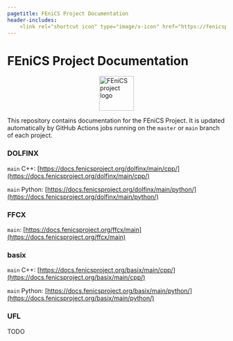 ```yaml
---
pagetitle: FEniCS Project Documentation
header-includes:
    <link rel="shortcut icon" type="image/x-icon" href="https://fenicsproject.org/pub/graphics/fenics_favicon.ico"/>
---
```

# FEniCS Project Documentation

<img style="display: block; margin: 0 auto; width: 80px;" src="https://fenicsproject.org/pub/graphics/fenics_logo.png" alt="FEniCS project logo">

This repository contains documentation for the FEniCS Project.
It is updated automatically by GitHub Actions jobs running on
the `master` or `main` branch of each project.

### DOLFINX
`main` C++: [https://docs.fenicsproject.org/dolfinx/main/cpp/](https://docs.fenicsproject.org/dolfinx/main/cpp/)

`main` Python: [https://docs.fenicsproject.org/dolfinx/main/python/](https://docs.fenicsproject.org/dolfinx/main/python/)

### FFCX
`main`: [https://docs.fenicsproject.org/ffcx/main](https://docs.fenicsproject.org/ffcx/main)

### basix
`main` C++: [https://docs.fenicsproject.org/basix/main/cpp/](https://docs.fenicsproject.org/basix/main/cpp/)

`main` Python: [https://docs.fenicsproject.org/basix/main/python/](https://docs.fenicsproject.org/basix/main/python/)

### UFL
TODO
